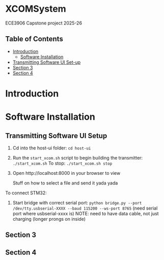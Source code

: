 # XCOMSystem

ECE3906 Capstone project 2025-26

## Table of Contents

- [Introduction](#introduction)
    - [Software Installation](#section-1)
- [Transmitting Software UI Set-up](#transmitting-software-ui-set-up)
- [Section 3](#section-3)
- [Section 4](#section-4)

# Introduction

# Software Installation

## Transmitting Software UI Setup

1. Cd into the host-ui folder: 
    `cd host-ui`
2. Run the `start_xcom.sh` script to begin building the transmitter:
    `./start_xcom.sh`
    To stop:
    `./start_xcom.sh stop`
4. Open http://localhost:8000 in your browser to view

    Stuff on how to select a file and send it yada yada



To connect STM32:
1. Start bridge with correct serial port:
`python bridge.py --port /dev/tty.usbserial-XXXX --baud 115200 --ws-port 8765`
 (need serial port where usbserial-xxxx is)
NOTE: need to have data cable, not just charging (longer prongs on inside)

## Section 3

## Section 4

